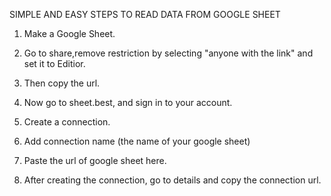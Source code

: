 SIMPLE AND EASY STEPS TO READ DATA FROM GOOGLE SHEET

1) Make a Google Sheet.
2) Go to share,remove restriction by selecting "anyone with the link" and set it to Editior.
3) Then copy the url.

4) Now go to sheet.best, and sign in to your account.
5) Create a connection.
6) Add connection name (the name of your google sheet)
7) Paste the url of google sheet here.
8) After creating the connection, go to details and copy the connection url.